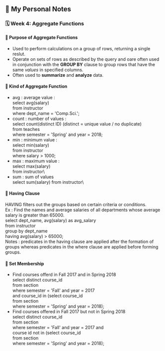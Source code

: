 ## 📘 My Personal Notes

### 🗓️ Week 4: Aggregate Functions

#### 📍 Purpose of Aggregate Functions
- Used to perform calculations on a group of rows, returning a single reslut.
- Operate on sets of rows as described by the query and oare often used in conjunction with the **GROUP BY** clause to group rows that have the same _values_ in specified columns.
- Often used to **summarize** and **analyze** data.

#### 📍 Kind of Aggregate Function
- avg : average value :\
  select avg(salary)\
  from instructor\
  where dept_name = 'Comp.Sci.';
- count : number of values :\
  select count(distinct ID) (distinct = unique value / no duplicate)\
  from teaches\
  where semester = 'Spring' and year = 2018;
- min : minimum value :\
  select min(salary)\
  from instructor\
  where salary > 1000;
- max : maximum value :\
  select max(salary)\
  from instructor\
- sum : sum of values\
  select sum(salary)
  from instructor\
  
#### 📍 Having Clause
HAVING filters out the groups based on certain criteria or conditions.\
Ex : Find the names and average salaries of all departments whose average salary is greater than 65000.\
select dept_name, avg(salary) as avg_salary\
from instructor\
group by dept_name\
having avg(salary) > 65000;\
Notes : predicates in the having clause are applied after the formation of groups whereas predicates in the where clause are applied before forming groups.

#### 📍 Set Membership
- Find courses offerd in Fall 2017 and in Spring 2018\
  select distinct course_id\
  from section\
  where semester = 'Fall' and year = 2017\
  and course_id in (select course_id\
  from section\
  where semester = 'Spring' and year = 2018);
- Find courses offered in Fall 2017 but not in Spring 2018\
  select distinct course_id\
  from section\
  where semester = 'Fall' and year = 2017 and\
  course id not in (select course_id\
  from section\
  where semester = 'Spring' and year = 2018);
